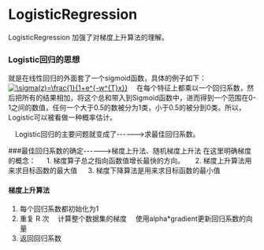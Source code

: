 # LogisticRegression
LogisticRegression
加强了对梯度上升算法的理解。
### Logistic回归的思想
就是在线性回归的外面套了一个sigmoid函数，具体的例子如下：
<a href="http://www.codecogs.com/eqnedit.php?latex=\sigma(z)=\frac{1}{1&plus;e^{-w^{T}x}}" target="_blank"><img src="http://latex.codecogs.com/gif.latex?\sigma(z)=\frac{1}{1&plus;e^{-w^{T}x}}" title="\sigma(z)=\frac{1}{1+e^{-w^{T}x}}" /></a>
&emsp;在每个特征上都乘以一个回归系数，然后把所有的结果相加，将这个总和带入到Sigmoid函数中，进而得到一个范围在0-1之间的数值，任何一个大于0.5的数被分为1类，小于0.5的被分到0类。所以，Logistic可以被看做一种概率估计。

&emsp;Logistic回归的主要问题就变成了------>求最佳回归系数。

###最佳回归系数的确定------>梯度上升法、随机梯度上升法
在这里明确梯度的概念：
&emsp; 1. 梯度算子总之指向函数值增长最快的方向。
&emsp; 2. 梯度上升算法用来求目标函数的最大值
&emsp; 3. 梯度下降算法是用来求目标函数的最小值

#### 梯度上升算法
1. 每个回归系数都初始化为1
2. 重复 R 次
 &emsp;计算整个数据集的梯度
 &emsp;使用alpha\*gradient更新回归系数的向量
3. 返回回归系数



